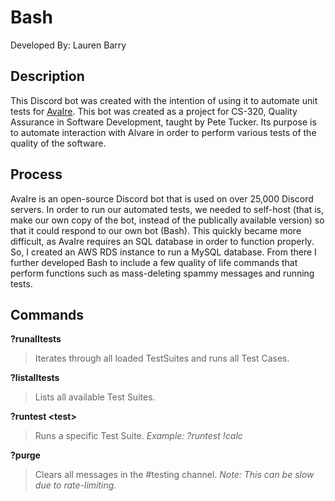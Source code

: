 # Bash
Developed By: Lauren Barry

## Description
This Discord bot was created with the intention of using it to automate unit tests for [AvaIre](https://avairebot.com/). This bot was created as a project for CS-320, Quality Assurance in Software Development, taught by Pete Tucker. Its purpose is to automate interaction with Alvare in order to perform various tests of the quality of the software. 

## Process
AvaIre is an open-source Discord bot that is used on over 25,000 Discord servers. In order to run our automated tests, we needed to self-host (that is, make our own copy of the bot, instead of the publically available version) so that it could respond to our own bot (Bash). This quickly became more difficult, as AvaIre requires an SQL database in order to function properly. So, I created an AWS RDS instance to run a MySQL database. From there I further developed Bash to include a few quality of life commands that perform functions such as mass-deleting spammy messages and running tests.

## Commands
**?runalltests**
> Iterates through all loaded TestSuites and runs all Test Cases.

**?listalltests**
> Lists all available Test Suites.

**?runtest \<test\>**
> Runs a specific Test Suite. *Example: ?runtest !calc*

**?purge**
> Clears all messages in the #testing channel.
*Note: This can be slow due to rate-limiting.*
